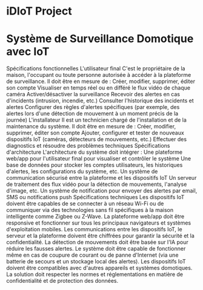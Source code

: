 # iDIoT Project

# Système de Surveillance Domotique avec IoT
Spécifications fonctionnelles
L'utilisateur final
C'est le propriétaire de la maison, l'occupant ou toute personne autorisée à accéder à la plateforme de surveillance. Il doit
être en mesure de :
Créer, modifier, supprimer, éditer son compte
Visualiser en temps réel ou en différé le flux vidéo de chaque caméra
Activer/désactiver la surveillance
Recevoir des alertes en cas d'incidents (intrusion, incendie, etc.)
Consulter l'historique des incidents et alertes
Configurer des règles d'alertes spécifiques (par exemple, des alertes lors d'une détection de mouvement à un moment
précis de la journée)
L'installateur
Il est un technicien chargé de l'installation et de la maintenance du système. Il doit être en mesure de :
Créer, modifier, supprimer, éditer son compte
Ajouter, configurer et tester de nouveaux dispositifs IoT (caméras, détecteurs de mouvements, etc.)
Effectuer des diagnostics et résoudre des problèmes techniques
Spécifications d'architecture
L'architecture du système doit intégrer :
Une plateforme web/app pour l'utilisateur final pour visualiser et contrôler le système
Une base de données pour stocker les comptes utilisateurs, les historiques d'alertes, les configurations du système,
etc.
Un système de communication sécurisé entre la plateforme et les dispositifs IoT
Un serveur de traitement des flux vidéo pour la détection de mouvements, l'analyse d'image, etc.
Un système de notification pour envoyer des alertes par email, SMS ou notifications push
Spécifications techniques
Les dispositifs IoT doivent être capables de se connecter à un réseau Wi-Fi ou de communiquer via des technologies
sans fil spécifiques à la maison intelligente comme Zigbee ou Z-Wave.
La plateforme web/app doit être responsive et fonctionner sur tous les principaux navigateurs et systèmes
d'exploitation mobiles.
Les communications entre les dispositifs IoT, le serveur et la plateforme doivent être chiffrées pour garantir la sécurité
et la confidentialité.
La détection de mouvements doit être basée sur l'IA pour réduire les fausses alertes.
Le système doit être capable de fonctionner même en cas de coupure de courant ou de panne d'Internet (via une
batterie de secours et un stockage local des alertes).
Les dispositifs IoT doivent être compatibles avec d'autres appareils et systèmes domotiques.
La solution doit respecter les normes et réglementations en matière de confidentialité et de protection des données.

